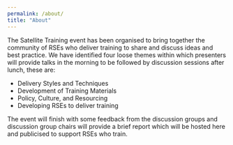 ```yaml
---
permalink: /about/
title: "About"
---
```



The Satellite Training event has been organised to bring together the community of RSEs who deliver training to share and discuss ideas and best practice.
We have identified four loose themes within which presenters will provide talks in the morning to be followed by discussion sessions after lunch, these are:

- Delivery Styles and Techniques
- Development of Training Materials
- Policy, Culture, and Resourcing
- Developing RSEs to deliver training

The event will finish with some feedback from the discussion groups and discussion group chairs will provide a brief report which will be hosted here and publicised to support RSEs who train.
